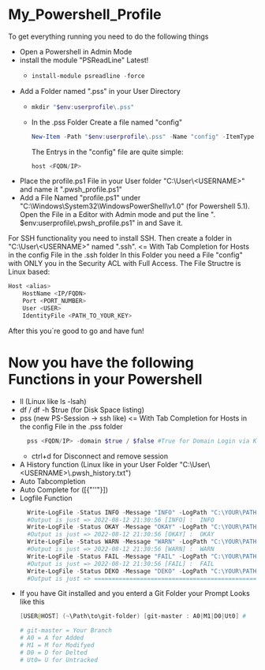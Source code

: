 # My_Powershell_Profile

To get everything running you need to do the following things
- Open a Powershell in Admin Mode
- install the module "PSReadLine" Latest!
  - ```Powershell
    install-module psreadline -force
    ```
- Add a Folder named ".pss" in your User Directory
  - ```Powershell
    mkdir "$env:userprofile\.pss"
    ```
  - In the .pss Folder Create a file named "config"
    ```Powershell
    New-Item -Path "$env:userprofile\.pss" -Name "config" -ItemType File
    ```
    The Entrys in the "config" file are quite simple:
    ```Powershell
    host <FQDN/IP>
    ```
- Place the profile.ps1 File in your User folder "C:\User\\\<USERNAME>" and name it ".pwsh_profile.ps1"
- Add a File Named "profile.ps1" under "C:\Windows\System32\WindowsPowerShell\v1.0" (for Powershell 5.1). Open the File in a Editor with Admin mode and put the line ". $env:userprofile\\\.pwsh_profile.ps1" in and Save it.

For SSH functionality you need to install SSH. Then create a folder in "C:\User\\\<USERNAME>" named ".ssh". <= With Tab Completion for Hosts in the config File in the .ssh folder
In this Folder you need a File "config" with ONLY you in the Security ACL with Full Access.
The File Structre is Linux based:
```bash
Host <alias>
    HostName <IP/FQDN>
    Port <PORT_NUMBER>
    User <USER> 
    IdentityFile <PATH_TO_YOUR_KEY>
```
After this you´re good to go and have fun!


# Now you have the following Functions in your Powershell
- ll (Linux like ls -lsah)
- df / df -h $true (for Disk Space listing)
- pss (new PS-Session -> ssh like) <= With Tab Completion for Hosts in the config File in the .pss folder
  ```Powershell
    pss <FQDN/IP> -domain $true / $false #True for Domain Login via Kerberos. False with Username and Password
  ```
  - ctrl+d for Disconnect and remove session
- A History function (Linux like in your User Folder "C:\User\\\<USERNAME>\\\.pwsh_history.txt")
- Auto Tabcompletion
- Auto Complete for ([{"''"}])
- Logfile Function
  ```Powershell
    Write-LogFile -Status INFO -Message "INFO" -LogPath "C:\YOUR\PATH\TO\FILE.txt"
    #Output is just => 2022-08-12 21:30:56 [INFO] :  INFO
    Write-LogFile -Status OKAY -Message "OKAY" -LogPath "C:\YOUR\PATH\TO\FILE.txt"
    #Output is just => 2022-08-12 21:30:56 [OKAY] :  OKAY
    Write-LogFile -Status WARN -Message "WARN" -LogPath "C:\YOUR\PATH\TO\FILE.txt"
    #Output is just => 2022-08-12 21:30:56 [WARN] :  WARN
    Write-LogFile -Status FAIL -Message "FAIL" -LogPath "C:\YOUR\PATH\TO\FILE.txt"
    #Output is just => 2022-08-12 21:30:56 [FAIL] :  FAIL
    Write-LogFile -Status DEKO -Message "DEKO" -LogPath "C:\YOUR\PATH\TO\FILE.txt"
    #Output is just => =================================================
  ```
- If you have Git installed and you enterd a Git Folder your Prompt Looks like this
  ```Powershell
  [USER@HOST] (~\Path\to\git-folder) [git-master : A0|M1|D0|Ut0] # 
  
  # git-master = Your Branch
  # A0 = A for Added
  # M1 = M for Modifyed
  # D0 = D for Delted
  # Ut0= U for Untracked
  ```